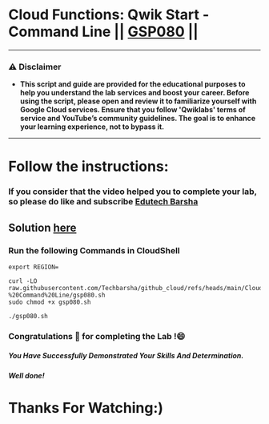 # Cloud Functions: Qwik Start - Command Line || [GSP080](https://www.cloudskillsboost.google/focuses/916?parent=catalog) ||
---
### ⚠️ Disclaimer
- **This script and guide are provided for  the educational purposes to help you understand the lab services and boost your career. Before using the script, please open and review it to familiarize yourself with Google Cloud services. Ensure that you follow 'Qwiklabs' terms of service and YouTube’s community guidelines. The goal is to enhance your learning experience, not to bypass it.**
---
# Follow the instructions:
### If you consider that the video helped you to complete your lab, so please do like and subscribe [Edutech Barsha](https://www.youtube.com/@edutechbarsha)
## Solution [here](https://youtu.be/JCXuBeUGv8Q)

### Run the following Commands in CloudShell
```
export REGION=
```
```
curl -LO raw.githubusercontent.com/Techbarsha/github_cloud/refs/heads/main/Cloud%20Functions%3A%20Qwik%20Start%20-%20Command%20Line/gsp080.sh
sudo chmod +x gsp080.sh

./gsp080.sh
```

### Congratulations 🎉 for completing the Lab !😄

##### *You Have Successfully Demonstrated Your Skills And Determination.*

#### *Well done!*

# Thanks For Watching:)
